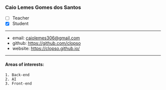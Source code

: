 ### Caio Lemes Gomes dos Santos  
- [ ] Teacher
- [X] Student
---  
* email: caiolemes306@gmail.com
* github: https://github.com/clopso 
* website: https://clopso.github.io/ 
--- 
#### Areas of interests: 
```
1. Back-end 
2. AI
3. Front-end 
```
